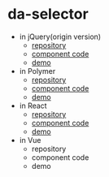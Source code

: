 da-selector
======

- in jQuery(origin version)
    - [repository](./origin)
    - [component code](./origin/da-selector.js)
    - [demo](https://jaychsu.github.io/MVPs/framework-comparison/origin)
- in Polymer
    - [repository](./polymer)
    - [component code](./polymer/src/da-selector/index.html)
    - [demo](https://jaychsu.github.io/MVPs/framework-comparison/polymer/build/es5-bundled)
- in React
    - [repository](./react)
    - [component code](./react/component/da-selector.js)
    - [demo](https://jaychsu.github.io/MVPs/framework-comparison/react/build)
- in Vue
    - repository
    - component code
    - demo
